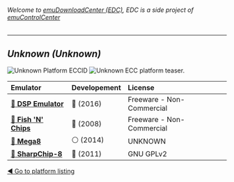 ###### Welcome to [emuDownloadCenter (EDC)](https://github.com/PhoenixInteractiveNL/emuDownloadCenter/wiki/), EDC is a side project of [emuControlCenter](https://github.com/PhoenixInteractiveNL/emuControlCenter/wiki/)
***
## _Unknown (Unknown)_
![](https://raw.githubusercontent.com/wiki/PhoenixInteractiveNL/emuDownloadCenter/images_platform/ecc_chip8_cell.png "Unknown Platform ECCID")
![](https://raw.githubusercontent.com/wiki/PhoenixInteractiveNL/emuDownloadCenter/images_platform/ecc_chip8_teaser.png "Unknown ECC platform teaser.")

| Emulator | Developement | License |
|:---------|:-------------|:--------|
| [:file_folder: **DSP Emulator**](https://github.com/PhoenixInteractiveNL/emuDownloadCenter/wiki/Emulator-dsp#menu) | :large_blue_circle: (2016) | Freeware - Non-Commercial |
| [:file_folder: **Fish 'N' Chips**](https://github.com/PhoenixInteractiveNL/emuDownloadCenter/wiki/Emulator-fnc#menu) | :red_circle: (2008) | Freeware - Non-Commercial |
| [:file_folder: **Mega8**](https://github.com/PhoenixInteractiveNL/emuDownloadCenter/wiki/Emulator-mega8#menu) | :white_circle: (2014) | UNKNOWN |
| [:file_folder: **SharpChip-8**](https://github.com/PhoenixInteractiveNL/emuDownloadCenter/wiki/Emulator-sharpchip8#menu) | :red_circle: (2011) | GNU GPLv2 |

[:arrow_backward: Go to platform listing](https://github.com/PhoenixInteractiveNL/emuDownloadCenter/wiki/EDC-Platform-List)
